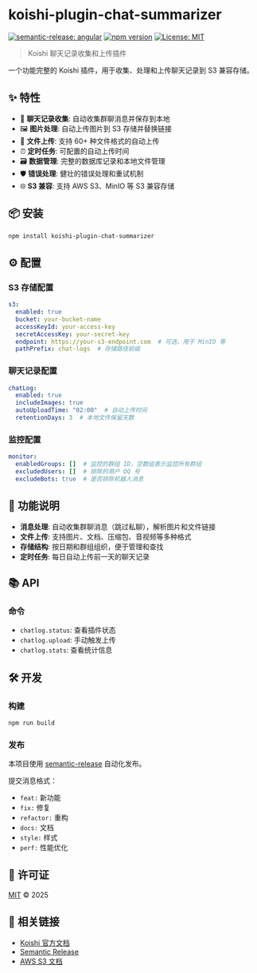 # koishi-plugin-chat-summarizer

[![semantic-release: angular](https://img.shields.io/badge/semantic--release-angular-e10079?logo=semantic-release)](https://github.com/semantic-release/semantic-release)
[![npm version](https://badge.fury.io/js/koishi-plugin-chat-summarizer.svg)](https://badge.fury.io/js/koishi-plugin-chat-summarizer)
[![License: MIT](https://img.shields.io/badge/License-MIT-yellow.svg)](https://opensource.org/licenses/MIT)

> Koishi 聊天记录收集和上传插件

一个功能完整的 Koishi 插件，用于收集、处理和上传聊天记录到 S3 兼容存储。

## ✨ 特性

- 📝 **聊天记录收集**: 自动收集群聊消息并保存到本地
- 🖼️ **图片处理**: 自动上传图片到 S3 存储并替换链接
- 📎 **文件上传**: 支持 60+ 种文件格式的自动上传
- ⏰ **定时任务**: 可配置的自动上传时间
- 🗃️ **数据管理**: 完整的数据库记录和本地文件管理
- 🛡️ **错误处理**: 健壮的错误处理和重试机制
- 🌐 **S3 兼容**: 支持 AWS S3、MinIO 等 S3 兼容存储

## 📦 安装

```bash
npm install koishi-plugin-chat-summarizer
```

## ⚙️ 配置

### S3 存储配置

```yaml
s3:
  enabled: true
  bucket: your-bucket-name
  accessKeyId: your-access-key
  secretAccessKey: your-secret-key
  endpoint: https://your-s3-endpoint.com  # 可选，用于 MinIO 等
  pathPrefix: chat-logs  # 存储路径前缀
```

### 聊天记录配置

```yaml
chatLog:
  enabled: true
  includeImages: true
  autoUploadTime: "02:00"  # 自动上传时间
  retentionDays: 3  # 本地文件保留天数
```

### 监控配置

```yaml
monitor:
  enabledGroups: []  # 监控的群组 ID，空数组表示监控所有群组
  excludedUsers: []  # 排除的用户 QQ 号
  excludeBots: true  # 是否排除机器人消息
```

## 🚀 功能说明

- **消息处理**: 自动收集群聊消息（跳过私聊），解析图片和文件链接
- **文件上传**: 支持图片、文档、压缩包、音视频等多种格式
- **存储结构**: 按日期和群组组织，便于管理和查找
- **定时任务**: 每日自动上传前一天的聊天记录

## 📚 API

### 命令

- `chatlog.status`: 查看插件状态
- `chatlog.upload`: 手动触发上传
- `chatlog.stats`: 查看统计信息

## 🛠️ 开发

### 构建

```bash
npm run build
```

### 发布

本项目使用 [semantic-release](https://github.com/semantic-release/semantic-release) 自动化发布。

提交消息格式：
- `feat:` 新功能
- `fix:` 修复
- `refactor:` 重构
- `docs:` 文档
- `style:` 样式
- `perf:` 性能优化

## 📄 许可证

[MIT](./LICENSE) © 2025

## 🔗 相关链接

- [Koishi 官方文档](https://koishi.chat/)
- [Semantic Release](https://github.com/semantic-release/semantic-release)
- [AWS S3 文档](https://docs.aws.amazon.com/s3/)


